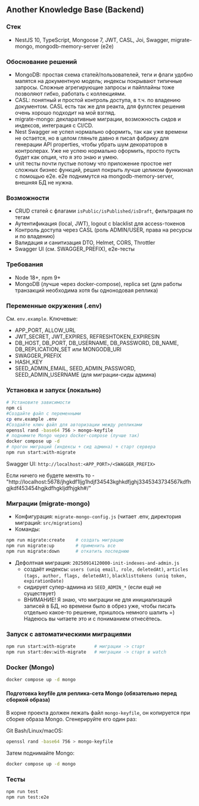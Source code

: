 ## Another Knowledge Base (Backend)

### Стек
- NestJS 10, TypeScript, Mongoose 7, JWT, CASL, Joi, Swagger, migrate-mongo, mongodb-memory-server (e2e)

### Обоснование решений
- MongoDB: простая схема статей/пользователей, теги и флаги удобно мапятся на документную модель; индексы покрывают типичные запросы. Сложные агрегирующие запросы и пайплайны тоже позволяют гибко, работать с коллекциями. 
- CASL: понятный и простой контроль доступа, в т.ч. по владению документом. CASL есть так же для реакта, для фуллстек решения очень хорошо подходит на мой взгляд.
- migrate-mongo: декларативные миграции, возможность сидов и индексов, интеграция с CI/CD.
- Nest Swagger не успел нормально оформить, так как уже времени не остается, но в целом гляньте давно я писал фабрику для генерации API properties, чтобы убрать шум декораторов в контролерах. Уже не успею нормально оформить, просто пусть будет как опция, что я это знаю и умею.
- unit тесты почти пустые потому что приложение простое нет сложных бизнес функций, решил покрыть лучше целиком функионал с помощью e2e. e2e поднимутся на mongodb-memory-server, внешняя БД не нужна. 

### Возможности
- CRUD статей с флагами `isPublic/isPublished/isDraft`, фильтрация по тегам
- Аутентификация (local, JWT), logout с blacklist для access-токенов
- Контроль доступа через CASL (роль ADMIN/USER, права на ресурсы и по владению)
- Валидация и санитизация DTO, Helmet, CORS, Throttler
- Swagger UI (см. SWAGGER_PREFIX), e2e-тесты

### Требования
- Node 18+, npm 9+
- MongoDB (лучше через docker-compose), replica set (для работы транзакций необходима хотя бы однонодовая реплика)

### Переменные окружения (.env)
См. `env.example`. Ключевые:
- APP_PORT, ALLOW_URL
- JWT_SECRET, JWT_EXPIRES, REFRESHTOKEN_EXPIRESIN
- DB_HOST, DB_PORT, DB_USERNAME, DB_PASSWORD, DB_NAME, DB_REPLICATION_SET или MONGODB_URI
- SWAGGER_PREFIX
- HASH_KEY
- SEED_ADMIN_EMAIL, SEED_ADMIN_PASSWORD, SEED_ADMIN_USERNAME (для миграции-сиды админа)

### Установка и запуск (локально)
```bash
# Установите зависимости
npm ci
#Создайте файл с переменными
cp env.example .env
#Создайте ключ файл для авторизации между репликами
openssl rand -base64 756 > mongo-keyfile
# поднимите Mongo через docker-compose (лучше так)
docker compose up -d
# прогон миграций (индексы + сид админа) + старт сервера
npm run start:with-migrate
```

Swagger UI: `http://localhost:<APP_PORT>/<SWAGGER_PREFIX>`

Если ничего не будете менять то - "http://localhost:5678/jhgkdf1ljg1hdjf34543kghkdfjghj3345343734567kdfhgjkdf453454hgjkdfhgkljdfhjgkh#/"

### Миграции (migrate-mongo)
- Конфигурация: `migrate-mongo-config.js` (читает .env, директория миграций: `src/migrations`)
- Команды:
```bash
npm run migrate:create    # создать миграцию
npm run migrate:up        # применить все
npm run migrate:down      # откатить последнюю
```
- Дефолтная миграция: `20250914120000-init-indexes-and-admin.js`
  - создаёт индексы: `users (uniq email, role, deletedAt)`, `articles (tags, author, flags, deletedAt)`, `blacklisttokens (uniq token, expirationDate)`
  - сидирует супер-админа из `SEED_ADMIN_*` (если ещё не существует)
  - ВНИМАНИЕ! Я знаю, что миграции не для инициализаций записей в БД, но времени было в обрез уже, чтобы писать отдельно какое-то решение, пришлось немного шалить =) Надеюсь вы читаете это и с пониманием отнесётесь. 

### Запуск с автоматическими миграциями
```bash
npm run start:with-migrate       # миграции -> старт
npm run start:dev:with-migrate   # миграции -> старт в watch
```

### Docker (Mongo)
```bash
docker compose up -d mongo
```

#### Подготовка keyfile для реплика-сета Mongo (обязательно перед сборкой образа)
В корне проекта должен лежать файл `mongo-keyfile`, он копируется при сборке образа Mongo. Сгенерируйте его один раз:

Git Bash/Linux/macOS:
```bash
openssl rand -base64 756 > mongo-keyfile
```

Затем поднимайте Mongo:
```bash
docker compose up -d mongo
```

### Тесты
```bash
npm run test
npm run test:e2e
```